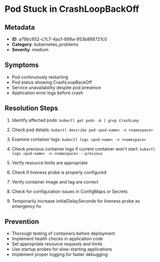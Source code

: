 # Pod Stuck in CrashLoopBackOff

## Metadata
- **ID**: a79bc952-c7c7-4acf-899a-953b866721c0
- **Category**: kubernetes_problems
- **Severity**: medium

## Symptoms
- Pod continuously restarting
- Pod status showing CrashLoopBackOff
- Service unavailability despite pod presence
- Application error logs before crash

## Resolution Steps

1. Identify affected pods: `kubectl get pods -A | grep CrashLoop`

2. Check pod details: `kubectl describe pod <pod-name> -n <namespace>`

3. Examine container logs: `kubectl logs <pod-name> -n <namespace>`

4. Check previous container logs if current container won't start: `kubectl logs <pod-name> -n <namespace> --previous`

5. Verify resource limits are appropriate

6. Check if liveness probe is properly configured

7. Verify container image and tag are correct

8. Check for configuration issues in ConfigMaps or Secrets

9. Temporarily increase initialDelaySeconds for liveness probe as emergency fix

## Prevention
- Thorough testing of containers before deployment
- Implement health checks in application code
- Set appropriate resource requests and limits
- Use startup probes for slow-starting applications
- Implement proper logging for faster debugging

